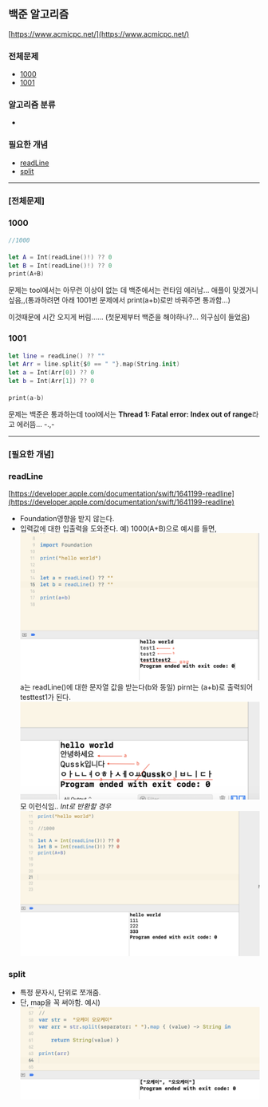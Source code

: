 ## 백준 알고리즘
[https://www.acmicpc.net/](https://www.acmicpc.net/)


### **전체문제**
- [1000](#1000)
- [1001](#1001)


### **알고리즘 분류**
- 


### **필요한 개념**
- [readLine](#readLine)
- [split](#split)


***
### **[전체문제]**

### 1000
```swift
//1000

let A = Int(readLine()!) ?? 0
let B = Int(readLine()!) ?? 0
print(A+B)

```
문제는 tool에서는 아무런 이상이 없는 데 백준에서는 런타임 에러남... 
애플이 맞겠거니 싶음,,(통과하려면 아래 1001번 문제에서 print(a+b)로만 바꿔주면 통과함...)

이것때문에 시간 오지게 버림...... (첫문제부터 백준을 해야하나?... 의구심이 들었음)

### 1001
```swift
let line = readLine() ?? "" 
let Arr = line.split{$0 == " "}.map(String.init) 
let a = Int(Arr[0]) ?? 0 
let b = Int(Arr[1]) ?? 0 

print(a-b)
```
문제는 백준은 통과하는데 tool에서는 **Thread 1: Fatal error: Index out of range**라고 에러뜸... -.,-


***
### **[필요한 개념]** 
### readLine
[https://developer.apple.com/documentation/swift/1641199-readline](https://developer.apple.com/documentation/swift/1641199-readline)
- Foundation영향을 받지 않는다. 
- 입력값에 대한 입출력을 도와준다. 
예) 1000(A+B)으로 예시를 들면, 
![](image/read2.png)
a는 readLine()에 대한 문자열 값을 받는다(b와 동일)
pirnt는 (a+b)로 출력되어 testtest1가 된다.
![](image/read1.png)
모 이런식임..
*Int로 반환할 경우*
![](image/read.png)


### split
- 특정 문자시, 단위로 쪼개줌.
- 단, map을 꼭 써야함. 
예시)
![](image/map.png)


### 


